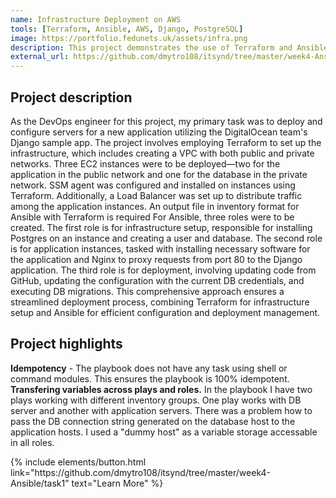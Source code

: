 ```yaml
---
name: Infrastructure Deployment on AWS
tools: [Terraform, Ansible, AWS, Django, PostgreSQL]
image: https://portfolio.fedunets.uk/assets/infra.png
description: This project demonstrates the use of Terraform and Ansible to automate the deployment of infrastructure on AWS.
external_url: https://github.com/dmytro108/itsynd/tree/master/week4-Ansible/task1
---
```

## Project description
As the DevOps engineer for this project, my primary task was to deploy and configure servers for a new application utilizing the DigitalOcean team's Django sample app. The project involves employing Terraform to set up the infrastructure, which includes creating a VPC with both public and private networks. Three EC2 instances were to be deployed—two for the application in the public network and one for the database in the private network. SSM agent was configured and installed on instances using Terraform. Additionally, a Load Balancer was set up to distribute traffic among the application instances. An output file in inventory format for Ansible with Terraform is required
For Ansible, three roles were to be created. The first role is for infrastructure setup, responsible for installing Postgres on an instance and creating a user and database. The second role is for application instances, tasked with installing necessary software for the application and Nginx to proxy requests from port 80 to the Django application. The third role is for deployment, involving updating code from GitHub, updating the configuration with the current DB credentials, and executing DB migrations. 
This comprehensive approach ensures a streamlined deployment process, combining Terraform for infrastructure setup and Ansible for efficient configuration and deployment management.
## Project highlights
**Idempotency** - The playbook does not have any task using shell or command modules. This ensures the playbook is 100% idempotent.
**Transfering variables across plays and roles.** In the playbook I have two plays working with different inventory groups. One play works with DB server and another with application servers. There was a problem how to pass the DB connection string generated on the database host to the application hosts. I used a "dummy host" as a variable storage accessable in all roles.

<p class="text-center">
{% include elements/button.html link="https://github.com/dmytro108/itsynd/tree/master/week4-Ansible/task1" text="Learn More" %}
</p>